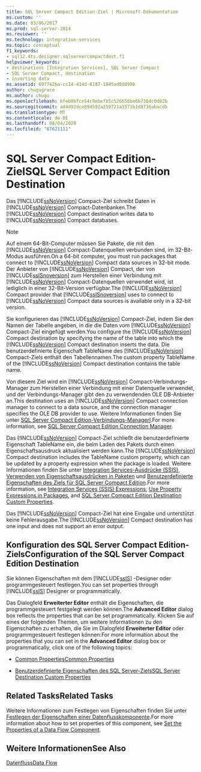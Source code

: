 ```yaml
---
title: SQL Server Compact Edition-Ziel | Microsoft-Dokumentation
ms.custom: ''
ms.date: 03/06/2017
ms.prod: sql-server-2014
ms.reviewer: ''
ms.technology: integration-services
ms.topic: conceptual
f1_keywords:
- sql12.dts.designer.sqlservercompactdest.f1
helpviewer_keywords:
- destinations [Integration Services], SQL Server Compact
- SQL Server Compact, destination
- inserting data
ms.assetid: 697742ba-cc14-414d-8187-1845ad0dd99b
author: chugugrace
ms.author: chugu
ms.openlocfilehash: bfeb0bfce54c9ebefb5c526656be6b736dc0d82b
ms.sourcegitcommit: ad4d92dce894592a259721a1571b1d8736abacdb
ms.translationtype: MT
ms.contentlocale: de-DE
ms.lasthandoff: 08/04/2020
ms.locfileid: "87621111"
---
```

# <a name="sql-server-compact-edition-destination"></a><span data-ttu-id="c86ce-102">SQL Server Compact Edition-Ziel</span><span class="sxs-lookup"><span data-stu-id="c86ce-102">SQL Server Compact Edition Destination</span></span>
  <span data-ttu-id="c86ce-103">Das [!INCLUDE[ssNoVersion](../../includes/ssnoversion-md.md)] Compact-Ziel schreibt Daten in [!INCLUDE[ssNoVersion](../../includes/ssnoversion-md.md)] Compact-Datenbanken.</span><span class="sxs-lookup"><span data-stu-id="c86ce-103">The [!INCLUDE[ssNoVersion](../../includes/ssnoversion-md.md)] Compact destination writes data to [!INCLUDE[ssNoVersion](../../includes/ssnoversion-md.md)] Compact databases.</span></span>  
  
> [!NOTE]  
>  <span data-ttu-id="c86ce-104">Auf einem 64-Bit-Computer müssen Sie Pakete, die mit den [!INCLUDE[ssNoVersion](../../includes/ssnoversion-md.md)] Compact-Datenquellen verbunden sind, im 32-Bit-Modus ausführen.</span><span class="sxs-lookup"><span data-stu-id="c86ce-104">On a 64-bit computer, you must run packages that connect to [!INCLUDE[ssNoVersion](../../includes/ssnoversion-md.md)] Compact data sources in 32-bit mode.</span></span> <span data-ttu-id="c86ce-105">Der Anbieter von [!INCLUDE[ssNoVersion](../../includes/ssnoversion-md.md)] Compact, der von [!INCLUDE[ssISnoversion](../../includes/ssisnoversion-md.md)] zum Herstellen einer Verbindung mit [!INCLUDE[ssNoVersion](../../includes/ssnoversion-md.md)] Compact-Datenquellen verwendet wird, ist lediglich in einer 32-Bit-Version verfügbar.</span><span class="sxs-lookup"><span data-stu-id="c86ce-105">The [!INCLUDE[ssNoVersion](../../includes/ssnoversion-md.md)] Compact provider that [!INCLUDE[ssISnoversion](../../includes/ssisnoversion-md.md)] uses to connect to [!INCLUDE[ssNoVersion](../../includes/ssnoversion-md.md)] Compact data sources is available only in a 32-bit version.</span></span>  
  
 <span data-ttu-id="c86ce-106">Sie konfigurieren das [!INCLUDE[ssNoVersion](../../includes/ssnoversion-md.md)] Compact-Ziel, indem Sie den Namen der Tabelle angeben, in die die Daten vom [!INCLUDE[ssNoVersion](../../includes/ssnoversion-md.md)] Compact-Ziel eingefügt werden.</span><span class="sxs-lookup"><span data-stu-id="c86ce-106">You configure the [!INCLUDE[ssNoVersion](../../includes/ssnoversion-md.md)] Compact destination by specifying the name of the table into which the [!INCLUDE[ssNoVersion](../../includes/ssnoversion-md.md)] Compact destination inserts the data.</span></span> <span data-ttu-id="c86ce-107">Die benutzerdefinierte Eigenschaft TableName des [!INCLUDE[ssNoVersion](../../includes/ssnoversion-md.md)] Compact-Ziels enthält den Tabellennamen.</span><span class="sxs-lookup"><span data-stu-id="c86ce-107">The custom property TableName of the [!INCLUDE[ssNoVersion](../../includes/ssnoversion-md.md)] Compact destination contains the table name.</span></span>  
  
 <span data-ttu-id="c86ce-108">Von diesem Ziel wird ein [!INCLUDE[ssNoVersion](../../includes/ssnoversion-md.md)] Compact-Verbindungs-Manager zum Herstellen einer Verbindung mit einer Datenquelle verwendet, und der Verbindungs-Manager gibt den zu verwendenden OLE DB-Anbieter an.</span><span class="sxs-lookup"><span data-stu-id="c86ce-108">This destination uses an [!INCLUDE[ssNoVersion](../../includes/ssnoversion-md.md)] Compact connection manager to connect to a data source, and the connection manager specifies the OLE DB provider to use.</span></span> <span data-ttu-id="c86ce-109">Weitere Informationen finden Sie unter [SQL Server Compact Edition-Verbindungs-Managerl](../connection-manager/sql-server-compact-edition-connection-manager.md).</span><span class="sxs-lookup"><span data-stu-id="c86ce-109">For more information, see [SQL Server Compact Edition Connection Manager](../connection-manager/sql-server-compact-edition-connection-manager.md).</span></span>  
  
 <span data-ttu-id="c86ce-110">Das [!INCLUDE[ssNoVersion](../../includes/ssnoversion-md.md)] Compact-Ziel schließt die benutzerdefinierte Eigenschaft TableName ein, die beim Laden des Pakets durch einen Eigenschaftsausdruck aktualisiert werden kann.</span><span class="sxs-lookup"><span data-stu-id="c86ce-110">The [!INCLUDE[ssNoVersion](../../includes/ssnoversion-md.md)] Compact destination includes the TableName custom property, which can be updated by a property expression when the package is loaded.</span></span> <span data-ttu-id="c86ce-111">Weitere Informationen finden Sie unter [Integration Services-Ausdrücke &#40;SSIS&#41;](../expressions/integration-services-ssis-expressions.md), [Verwenden von Eigenschaftsausdrücken in Paketen](../expressions/use-property-expressions-in-packages.md) und [Benutzerdefinierte Eigenschaften des Ziels für SQL Server Compact Edition](sql-server-compact-edition-destination-custom-properties.md).</span><span class="sxs-lookup"><span data-stu-id="c86ce-111">For more information, see [Integration Services &#40;SSIS&#41; Expressions](../expressions/integration-services-ssis-expressions.md), [Use Property Expressions in Packages](../expressions/use-property-expressions-in-packages.md), and [SQL Server Compact Edition Destination Custom Properties](sql-server-compact-edition-destination-custom-properties.md).</span></span>  
  
 <span data-ttu-id="c86ce-112">Das [!INCLUDE[ssNoVersion](../../includes/ssnoversion-md.md)] Compact-Ziel hat eine Eingabe und unterstützt keine Fehlerausgabe.</span><span class="sxs-lookup"><span data-stu-id="c86ce-112">The [!INCLUDE[ssNoVersion](../../includes/ssnoversion-md.md)] Compact destination has one input and does not support an error output.</span></span>  
  
## <a name="configuration-of-the-sql-server-compact-edition-destination"></a><span data-ttu-id="c86ce-113">Konfiguration des SQL Server Compact Edition-Ziels</span><span class="sxs-lookup"><span data-stu-id="c86ce-113">Configuration of the SQL Server Compact Edition Destination</span></span>  
 <span data-ttu-id="c86ce-114">Sie können Eigenschaften mit dem [!INCLUDE[ssIS](../../includes/ssis-md.md)] -Designer oder programmgesteuert festlegen.</span><span class="sxs-lookup"><span data-stu-id="c86ce-114">You can set properties through [!INCLUDE[ssIS](../../includes/ssis-md.md)] Designer or programmatically.</span></span>  
  
 <span data-ttu-id="c86ce-115">Das Dialogfeld **Erweiterter Editor** enthält die Eigenschaften, die programmgesteuert festgelegt werden können.</span><span class="sxs-lookup"><span data-stu-id="c86ce-115">The **Advanced Editor** dialog box reflects the properties that can be set programmatically.</span></span> <span data-ttu-id="c86ce-116">Klicken Sie auf eines der folgenden Themen, um weitere Informationen zu den Eigenschaften zu erhalten, die Sie im Dialogfeld **Erweiterter Editor** oder programmgesteuert festlegen können:</span><span class="sxs-lookup"><span data-stu-id="c86ce-116">For more information about the properties that you can set in the **Advanced Editor** dialog box or programmatically, click one of the following topics:</span></span>  
  
-   [<span data-ttu-id="c86ce-117">Common Properties</span><span class="sxs-lookup"><span data-stu-id="c86ce-117">Common Properties</span></span>](../common-properties.md)  
  
-   [<span data-ttu-id="c86ce-118">Benutzerdefinierte Eigenschaften des SQL Server-Ziels</span><span class="sxs-lookup"><span data-stu-id="c86ce-118">SQL Server Destination Custom Properties</span></span>](sql-server-destination-custom-properties.md)  
  
## <a name="related-tasks"></a><span data-ttu-id="c86ce-119">Related Tasks</span><span class="sxs-lookup"><span data-stu-id="c86ce-119">Related Tasks</span></span>  
 <span data-ttu-id="c86ce-120">Weitere Informationen zum Festlegen von Eigenschaften finden Sie unter [Festlegen der Eigenschaften einer Datenflusskomponente](set-the-properties-of-a-data-flow-component.md).</span><span class="sxs-lookup"><span data-stu-id="c86ce-120">For more information about how to set properties of this component, see [Set the Properties of a Data Flow Component](set-the-properties-of-a-data-flow-component.md).</span></span>  
  
## <a name="see-also"></a><span data-ttu-id="c86ce-121">Weitere Informationen</span><span class="sxs-lookup"><span data-stu-id="c86ce-121">See Also</span></span>  
 [<span data-ttu-id="c86ce-122">Datenfluss</span><span class="sxs-lookup"><span data-stu-id="c86ce-122">Data Flow</span></span>](data-flow.md)  
  
  

